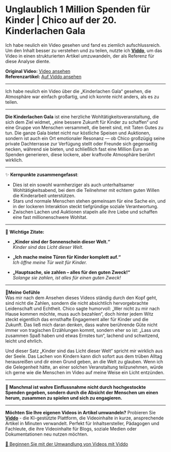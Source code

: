 # Unglaublich 1 Million Spenden für Kinder | Chico auf der 20. Kinderlachen Gala

Ich habe neulich ein Video gesehen und fand es ziemlich aufschlussreich. Um den Inhalt besser zu verstehen und zu teilen, nutzte ich **[Viddo](https://viddo.pro/)**, um das Video in einen strukturierten Artikel umzuwandeln, der als Referenz für diese Analyse diente.

**Original Video:** [Video ansehen](https://www.youtube.com/watch?v=JATOxJm2DiA)  
**Referenzartikel:** [Auf Viddo ansehen](https://viddo.pro/zh/video-result/24796346-7102-417b-bd5f-91e4d3ec3da7)

---

Ich habe neulich ein Video über die „Kinderlachen Gala“ gesehen, die Atmosphäre war einfach großartig, und ich konnte nicht anders, als es zu teilen.

---

**Die Kinderlachen Gala** ist eine herzliche Wohltätigkeitsveranstaltung, die sich dem Ziel widmet, „eine bessere Zukunft für Kinder zu schaffen“ und eine Gruppe von Menschen versammelt, die bereit sind, mit Taten Gutes zu tun. Die ganze Gala bietet nicht nur köstliche Speisen und Auktionen, sondern ist auch ein Ort emotionaler Resonanz — ob Chico großzügig seine private Dachterrasse zur Verfügung stellt oder Freunde sich gegenseitig necken, während sie bieten, und schließlich fast eine Million Euro an Spenden generieren, diese lockere, aber kraftvolle Atmosphäre berührt wirklich.

---

✨ **Kernpunkte zusammengefasst**:
- Dies ist ein sowohl warmherziger als auch unterhaltsamer Wohltätigkeitsabend, bei dem die Teilnehmer mit echtem guten Willen die Kinderarbeit unterstützen.
- Stars und normale Menschen stehen gemeinsam für eine Sache ein, und in der lockeren Interaktion steckt tiefgründige soziale Verantwortung.
- Zwischen Lachen und Auktionen stapeln alle ihre Liebe und schaffen eine fast millionenschwere Wohltat.

---

💬 **Wichtige Zitate:**
- **„Kinder sind der Sonnenschein dieser Welt.“**  
  *Kinder sind das Licht dieser Welt.*

- **„Ich mache meine Türen für Kinder komplett auf.“**  
  *Ich öffne meine Tür weit für Kinder.*

- **„Hauptsache, sie zahlen – alles für den guten Zweck!“**  
  *Solange sie zahlen, ist alles für einen guten Zweck!*

---

🎈**Meine Gefühle**  
Was mir nach dem Ansehen dieses Videos ständig durch den Kopf geht, sind nicht die Zahlen, sondern die nicht absichtlich hervorgebrachte Leidenschaft und Echtheit. Chico sagte humorvoll: „Wer nicht zu mir nach Hause kommen möchte, muss auch bezahlen“, doch hinter jedem Witz steckt eigentlich das ernsthafte Engagement aller für Kinder und die Zukunft. Das ließ mich daran denken, dass wahre berührende Güte nicht immer von tragischen Erzählungen kommt, sondern eher so ist: „Lass uns zusammen Spaß haben und etwas Ernstes tun“, lachend und schwitzend, leicht und ehrlich.

Und dieser Satz „Kinder sind das Licht dieser Welt“ spricht mir wirklich aus der Seele. Das Lachen von Kindern kann dich sofort aus dem trüben Alltag herausreißen und dir einen Grund geben, an die Welt zu glauben. Wenn ich die Gelegenheit hätte, an einer solchen Veranstaltung teilzunehmen, würde ich gerne wie die Menschen im Video auf meine Weise ein Licht entzünden.

---

**💛 Manchmal ist wahre Einflussnahme nicht durch hochgestockte Spenden gegeben, sondern durch die Absicht der Menschen um einen herum, zusammen zu spielen und sich zu engagieren.**

---

**Möchten Sie Ihre eigenen Videos in Artikel umwandeln?** Probieren Sie **[Viddo](https://viddo.pro/)** - die KI-gestützte Plattform, die Videoinhalte in kurze, ansprechende Artikel in Minuten verwandelt. Perfekt für Inhaltsersteller, Pädagogen und Fachleute, die ihre Videoinhalte für Blogs, soziale Medien oder Dokumentationen neu nutzen möchten.

[🚀 Beginnen Sie mit der Umwandlung von Videos mit Viddo](https://viddo.pro/)